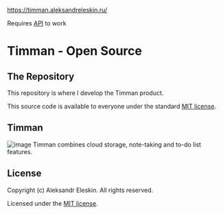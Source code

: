 https://timman.aleksandreleskin.ru/

Requires [API](https://github.com/aleksandreleskin/timman-api) to work

# Timman - Open Source

## The Repository

This repository is where I develop the Timman product.

This source code is available to everyone under the standard [MIT license](https://github.com/git/git-scm.com/blob/master/MIT-LICENSE.txt).

## Timman
![image](https://user-images.githubusercontent.com/55847871/110211868-9c319500-7ea9-11eb-94f1-d25e022f340f.png)
Timman combines cloud storage, note-taking and to-do list features.

## License
Copyright (c) Aleksandr Eleskin. All rights reserved.

Licensed under the [MIT license](https://github.com/git/git-scm.com/blob/master/MIT-LICENSE.txt).
